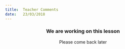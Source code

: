 ```yaml
---
title:  Teacher Comments
date:   23/03/2018
---
```


### <center>We are working on this lesson</center>
<center>Please come back later</center>